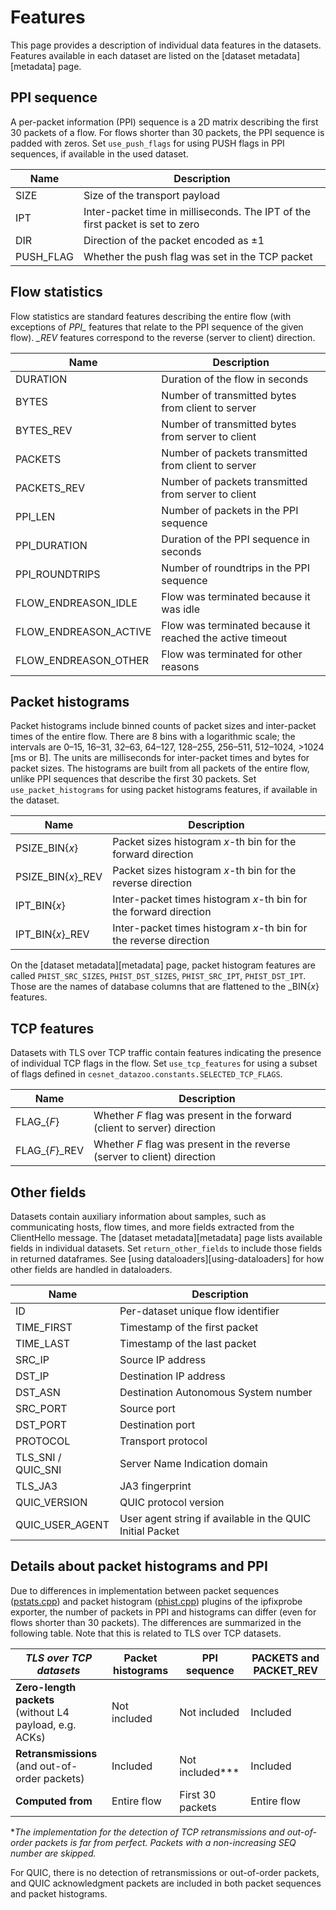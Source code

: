 # Features
This page provides a description of individual data features in the datasets. Features available in each dataset are listed on the [dataset metadata][metadata] page.

## PPI sequence
A per-packet information (PPI) sequence is a 2D matrix describing the first 30 packets of a flow. For flows shorter than 30 packets, the PPI sequence is padded with zeros.
Set `use_push_flags` for using PUSH flags in PPI sequences, if available in the used dataset.

| **Name**                | **Description**                                                                     |
|-------------------------|-------------------------------------------------------------------------------------|
| SIZE                    | Size of the transport payload                                                       |
| IPT                     | Inter-packet time in milliseconds. The IPT of the first packet is set to zero       |
| DIR                     | Direction of the packet encoded as ±1                                               |
| PUSH_FLAG               | Whether the push flag was set in the TCP packet                                     |

## Flow statistics
Flow statistics are standard features describing the entire flow (with exceptions of *PPI_* features that relate to the PPI sequence of the given flow). *_REV* features correspond to the reverse (server to client) direction.

| **Name**                | **Description**                                                                     |
|-------------------------|-------------------------------------------------------------------------------------|
| DURATION                | Duration of the flow in seconds                                                     |
| BYTES                   | Number of transmitted bytes from client to server                                   |
| BYTES_REV               | Number of transmitted bytes from server to client                                   |
| PACKETS                 | Number of packets transmitted from client to server                                 |
| PACKETS_REV             | Number of packets transmitted from server to client                                 |
| PPI_LEN                 | Number of packets in the PPI sequence                                               |
| PPI_DURATION            | Duration of the PPI sequence in seconds                                             |
| PPI_ROUNDTRIPS          | Number of roundtrips in the PPI sequence                                            |
| FLOW_ENDREASON_IDLE     | Flow was terminated because it was idle                                             |
| FLOW_ENDREASON_ACTIVE   | Flow was terminated because it reached the active timeout                           |
| FLOW_ENDREASON_OTHER    | Flow was terminated for other reasons                                               |

## Packet histograms
Packet histograms include binned counts of packet sizes and inter-packet times of the entire flow.
There are 8 bins with a logarithmic scale; the intervals are 0–15, 16–31, 32–63, 64–127, 128–255, 256–511, 512–1024, >1024 [ms or B]. The units are milliseconds for inter-packet times and bytes for packet sizes.
The histograms are built from all packets of the entire flow, unlike PPI sequences that describe the first 30 packets.
Set `use_packet_histograms` for using packet histograms features, if available in the dataset.

| **Name**                | **Description**                                                                     |
|-------------------------|-------------------------------------------------------------------------------------|
| PSIZE_BIN{*x*}          | Packet sizes histogram *x*-th bin for the forward direction                         |
| PSIZE_BIN{*x*}_REV      | Packet sizes histogram *x*-th bin for the reverse direction                         |
| IPT_BIN{*x*}            | Inter-packet times histogram *x*-th bin for the forward direction                   |
| IPT_BIN{*x*}_REV        | Inter-packet times histogram *x*-th bin for the reverse direction                   |

On the [dataset metadata][metadata] page, packet histogram features are called `PHIST_SRC_SIZES`, `PHIST_DST_SIZES`, `PHIST_SRC_IPT`, `PHIST_DST_IPT`. Those are the names of database columns that are flattened to the _BIN{*x*} features.

## TCP features
Datasets with TLS over TCP traffic contain features indicating the presence of individual TCP flags in the flow.
Set `use_tcp_features` for using a subset of flags defined in `cesnet_datazoo.constants.SELECTED_TCP_FLAGS`.

| **Name**         | **Description**                                                                            |
|------------------|--------------------------------------------------------------------------------------------|
| FLAG_{*F*}       | Whether *F* flag was present in the forward (client to server) direction                   |
| FLAG_{*F*}_REV   | Whether *F* flag was present in the reverse (server to client) direction                   |

## Other fields
Datasets contain auxiliary information about samples, such as communicating hosts, flow times, and more fields extracted from the ClientHello message. The [dataset metadata][metadata] page lists available fields in individual datasets. 
Set `return_other_fields` to include those fields in returned dataframes. See [using dataloaders][using-dataloaders] for how other fields are handled in dataloaders.

| **Name**                | **Description**                                                                     |
|-------------------------|-------------------------------------------------------------------------------------|
| ID                      | Per-dataset unique flow identifier                                                  |
| TIME_FIRST              | Timestamp of the first packet                                                       |
| TIME_LAST               | Timestamp of the last packet                                                        |
| SRC_IP                  | Source IP address                                                                   |
| DST_IP                  | Destination IP address                                                              |
| DST_ASN                 | Destination Autonomous System number                                                |
| SRC_PORT                | Source port                                                                         |
| DST_PORT                | Destination port                                                                    |
| PROTOCOL                | Transport protocol                                                                  |
| TLS_SNI / QUIC_SNI      | Server Name Indication domain                                                       |
| TLS_JA3                 | JA3 fingerprint                                                                     |
| QUIC_VERSION            | QUIC protocol version                                                               |
| QUIC_USER_AGENT         | User agent string if available in the QUIC Initial Packet                           |
<!-- 
| APP                     | Web service label                                                                   |
| CATEGORY                | Service category label                                                              | 
-->

## Details about packet histograms and PPI
Due to differences in implementation between packet sequences ([pstats.cpp](https://github.com/CESNET/ipfixprobe/blob/master/process/pstats.cpp)) and packet histogram ([phist.cpp](https://github.com/CESNET/ipfixprobe/blob/master/process/phists.cpp)) plugins of the ipfixprobe exporter, the number of packets in PPI and histograms can differ (even for flows shorter than 30 packets). The differences are summarized in the following table.
Note that this is related to TLS over TCP datasets.

| *TLS over TCP datasets*                                       | Packet histograms | PPI sequence     | PACKETS and PACKET_REV |
|---------------------------------------------------------------|-------------------|------------------|------------------------|
| **Zero-length packets**<br>(without L4 payload, e.g. ACKs)    | Not included      | Not included     | Included               |
| **Retransmissions**<br>(and out-of-order packets)             | Included          | Not included*\** | Included               |
| **Computed from**                                             | Entire flow       | First 30 packets | Entire flow            |

**The implementation for the detection of TCP retransmissions and out-of-order packets is far from perfect. Packets with a non-increasing SEQ number are skipped.*

For QUIC, there is no detection of retransmissions or out-of-order packets, and QUIC acknowledgment packets are included in both packet sequences and packet histograms.